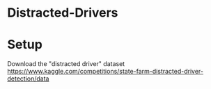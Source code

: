 # Distracted-Drivers

# Setup
Download the "distracted driver" dataset
https://www.kaggle.com/competitions/state-farm-distracted-driver-detection/data